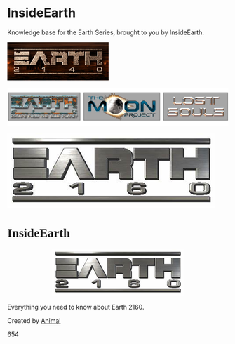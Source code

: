 # InsideEarth

Knowledge base for the Earth Series, brought to you by InsideEarth.

![Earth2140 Logo](images/Earth2140_Header.jpg)

![Earth2150 Logo](images/E2150-header.png)

![Earth2160 Logo](images/E2160_Header.png)

<body>
		<h1 style = "font-family:cornerstone">InsideEarth</h1>
		<center><img src="images/E2160_Header.png" height="108" width="300" onclick="imageClick('http://earth2160.insideearth.info/')"></center>
		<p>Everything you need to know about Earth 2160.</p>

</body>


Created by [Animal](https://www.youtube.com/channel/UCiVBYjeLsPCwPLI1GiSKBfw)


654